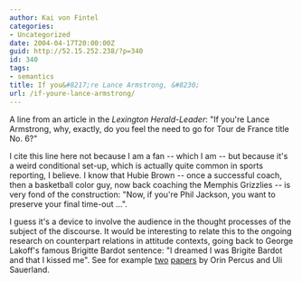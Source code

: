 ```yaml
---
author: Kai von Fintel
categories:
- Uncategorized
date: 2004-04-17T20:00:00Z
guid: http://52.15.252.238/?p=340
id: 340
tags:
- semantics
title: If you&#8217;re Lance Armstrong, &#8230;
url: /if-youre-lance-armstrong/
---
```


A line from an article in the *Lexington Herald-Leader*: "If you're Lance Armstrong, why, exactly, do you feel the need to go for Tour de France title No. 6?"

I cite this line here not because I am a fan -- which I am -- but because it's a weird conditional set-up, which is actually quite common in sports reporting, I believe. I know that Hubie Brown -- once a successful coach, then a basketball color guy, now back coaching the Memphis Grizzlies -- is very fond of the construction: "Now, if you're Phil Jackson, you want to preserve your final time-out ...".

I guess it's a device to involve the audience in the thought processes of the subject of the discourse. It would be interesting to relate this to the ongoing research on counterpart relations in attitude contexts, going back to George Lakoff's famous Brigitte Bardot sentence: "I dreamed I was Brigite Bardot and that I kissed me". See for example [two](http://semanticsarchive.net/Archive/jI4NmJlY) [papers](http://semanticsarchive.net/Archive/jQ0MDc2M) by Orin Percus and Uli Sauerland.
